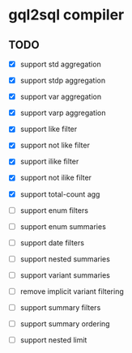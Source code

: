 # gql2sql compiler

## TODO

- [x] support std aggregation
- [x] support stdp aggregation
- [x] support var aggregation
- [x] support varp aggregation
- [x] support like filter
- [x] support not like filter
- [x] support ilike filter
- [x] support not ilike filter
- [x] support total-count agg
- [ ] support enum filters
- [ ] support enum summaries
- [ ] support date filters

- [ ] support nested summaries
- [ ] support variant summaries
- [ ] remove implicit variant filtering
- [ ] support summary filters
- [ ] support summary ordering
- [ ] support nested limit

